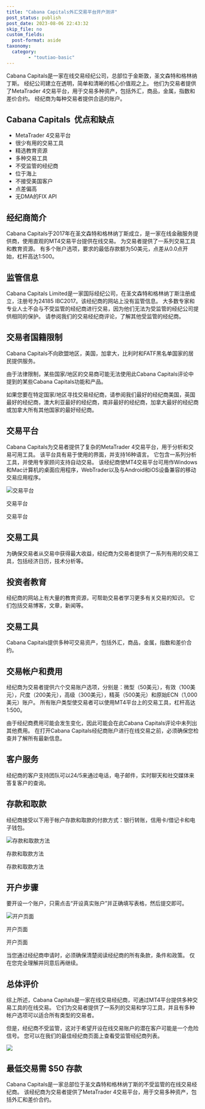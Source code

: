```yaml
---
title: "Cabana Capitals外汇交易平台开户测评"
post_status: publish
post_date: 2023-08-06 22:43:32
skip_file: no
custom_fields: 
  post-format: aside
taxonomy:
  category:
        - "toutiao-basic"
---
```


Cabana Capitals是一家在线交易经纪公司，总部位于金斯敦，圣文森特和格林纳丁斯。 经纪公司建立在透明，简单和清晰的核心价值观之上。 他们为交易者提供了MetaTrader 4交易平台，用于交易多种资产，包括外汇，商品，金属，指数和差价合约。 经纪商为每种交易者提供合适的账户。

## Cabana Capitals  优点和缺点

- MetaTrader 4交易平台
- 很少有用的交易工具
- 精选教育资源
- 多种交易工具
- 不受监管的经纪商
- 位于海上
- 不接受美国客户
- 点差偏高
- 无DMA的FIX API

## 经纪商简介

Cabana Capitals于2017年在圣文森特和格林纳丁斯成立，是一家在线金融服务提供商，使用直观的MT4交易平台提供在线交易。 为交易者提供了一系列交易工具和教育资源。 有多个账户选项，要求的最低存款额为50美元，点差从0.0点开始，杠杆高达1:500。

## 监管信息

Cabana Capitals Limited是一家国际经纪公司，在圣文森特和格林纳丁斯注册成立，注册号为24185 IBC2017。该经纪商的网站上没有监管信息。 大多数专家和专业人士不会与不受监管的经纪商进行交易，因为他们无法为受监管的经纪公司提供相同的保护。 请参阅我们的交易经纪商评论，了解其他受监管的经纪商。

## 交易者国籍限制

Cabana Capitals不向欧盟地区，美国，​​加拿大，比利时和FATF黑名单国家的居民提供服务。

由于法律限制，某些国家/地区的交易商可能无法使用此Cabana Capitals评论中提到的某些Cabana Capitals功能和产品。

如果您要在特定国家/地区寻找交易经纪商，请参阅我们最好的经纪商美国，英国最好的经纪商，澳大利亚最好的经纪商，南非最好的经纪商，加拿大最好的经纪商或加拿大所有其他国家的最好经纪商。

## 交易平台

Cabana Capitals为交易者提供了复杂的MetaTrader 4交易平台，用于分析和交易可用工具。 该平台具有易于使用的界面，并支持16种语言。 它包含一系列分析工具，并使用专家顾问支持自动交易。 该经纪商使MT4交易平台可用作Windows和Mac计算机的桌面应用程序，WebTrader以及与Android和iOS设备兼容的移动交易应用程序。

![交易平台](https://cdn.fendou.la/funstoutiao/2020/11/Cabana-Capitals-Review-Trading-Platform-.jpg "交易平台")

交易平台

交易平台

## 交易工具

为确保交易者从交易中获得最大收益，经纪商为交易者提供了一系列有用的交易工具，包括经济日历，技术分析等。

## 投资者教育

经纪商的网站上有大量的教育资源，可帮助交易者学习更多有关交易的知识。 它们包括交易博客，文章，新闻等。

## 交易工具

Cabana Capitals提供多种可交易资产，包括外汇，商品，金属，指数和差价合约。

## 交易帐户和费用

经纪商为交易者提供六个交易账户选项，分别是：微型（50美元），有效（100美元），尺度（200美元），高级（300美元），精英（500美元）和原始ECN（1,000美元）账户。 所有账户类型使交易者可以使用MT4平台上的交易工具，杠杆高达1:500。

由于经纪商费用可能会发生变化，因此可能会在此Cabana Capitals评论中未列出其他费用。 在打开Cabana Capitals经纪商账户进行在线交易之前，必须确保您检查并了解所有最新信息。

## 客户服务

经纪商的客户支持团队可以24/5来通过电话，电子邮件，实时聊天和社交媒体来答复客户的查询。

## 存款和取款

经纪商接受以下用于帐户存款和取款的付款方式：银行转账，信用卡/借记卡和电子钱包。

![存款和取款方法](https://cdn.fendou.la/funstoutiao/2020/11/Cabana-Capitals-Review-Deposit-and-Withdrawal-Methods.jpg "存款和取款方法")

存款和取款方法

存款和取款方法

## 开户步骤

要开设一个账户，只需点击“开设真实账户”并正确填写表格，然后提交即可。

![开户页面](https://cdn.fendou.la/funstoutiao/2020/11/Cabana-Capitals-Review-Account-Opening-Page-476x1024.jpg "开户页面")

开户页面

开户页面

当您通过经纪商申请时，必须确保清楚阅读经纪商的所有条款，条件和政策。 仅在您完全理解并同意后再继续。

## 总体评价

综上所述，Cabana Capitals是一家在线交易经纪商，可通过MT4平台提供多种交易工具的在线交易。 它们为交易者提供了一系列的交易和学习工具，并且有多种帐户选项可以适合所有类型的交易者。

但是，经纪商不受监管，这对于希望开设在线交易账户的潜在客户可能是一个危险信号。 您可以在我们的最佳经纪商页面上查看受监管经纪商列表。

![](https://cdn.fendou.la/funstoutiao/2020/11/Cabana-Capitals-Logo.png)

## 最低交易需 **$50** 存款

Cabana Capitals是一家总部位于圣文森特和格林纳丁斯的不受监管的在线交易经纪商。 该经纪商为交易者提供了MetaTrader 4交易平台，用于交易多种资产，包括外汇和差价合约。
